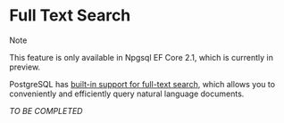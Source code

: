 # Full Text Search

> [!NOTE]
> This feature is only available in Npgsql EF Core 2.1, which is currently in preview.

PostgreSQL has [built-in support for full-text search](https://www.postgresql.org/docs/current/static/textsearch.html), which allows you to conveniently and efficiently query natural language documents.

*TO BE COMPLETED*

<!--
You can now use the PostgreSQL Full Text Search functions and operators from LINQ queries (except for ```array_to_tsquery```, which is not possible to implement currently due to Entity Framework Core limitations). ```NpgsqlTsQuery``` and ```NpgsqlTsVector``` are now fully supported property types that will create ```tsquery``` and ```tsvector``` columns. Full text search functions are implemented as extensions on ```DbFunctions``` and both full text types. Raw SQL migrations are still needed to create and drop update triggers however.
-->

